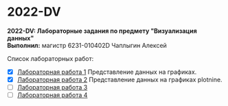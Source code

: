 # 2022-DV
__2022-DV: Лабораторные задания по предмету "Визуализация данных"__</br>
__Выполнил:__ магистр 6231-010402D Чаплыгин Алексей

Список лабораторных работ:
* [x] [Лабораторная работа 1](https://github.com/TeAnore/2022-DV/blob/main/lab1/6231_DV_Lab1_Chaplygin.ipynb) Представление данных на графиках.
* [x] [Лабораторная работа 2](https://github.com/TeAnore/2022-DV/blob/main/lab2/6231_DV_Lab2_ChaplyginAO.ipynb) Представление данных на графиках plotnine.
* [ ] [Лабораторная работа 3]() 
* [ ] [Лабораторная работа 4]()
